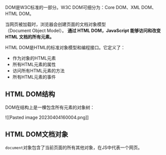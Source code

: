 
DOM是W3C标准的一部分。W3C DOM可细分为：Core DOM、XML DOM、HTML DOM。

当网页被加载时，浏览器会创建页面的文档对象模型（Document Object Model）。 **通过 HTML DOM，JavaScript 能够访问和改变 HTML 文档的所有元素。**

HTML DOM是HTML的标准对象模型和编程接口。它定义了：
- 作为对象的HTML元素
- 所有HTML元素的属性
- 访问所有HTML元素的方法
- 所有HTML元素的事件

## HTML DOM结构

DOM在结构上是一棵包含所有元素的对象树：

![[Pasted image 20230404160004.png]]

## HTML DOM文档对象

`document`对象包含了当前页面的所有其他对象，在JS中代表一个网页。